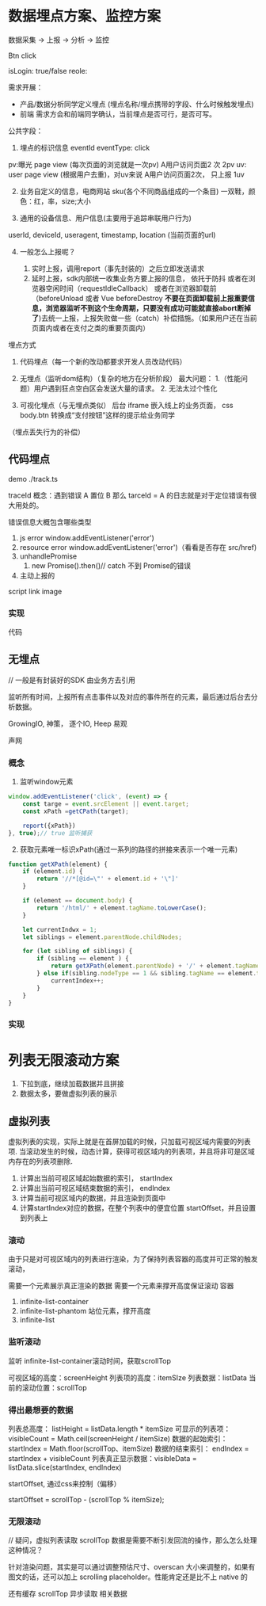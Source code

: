# 数据埋点方案、监控方案

数据采集 -> 上报 -> 分析 -> 监控

Btn click 

isLogin: true/false
reole:


需求开展：

- 产品/数据分析同学定义埋点 (埋点名称/埋点携带的字段、什么时候触发埋点)
- 前端 需求方会和前端同学确认，当前埋点是否可行，是否可写。

公共字段：
1. 埋点的标识信息 eventId eventType: click 

pv:曝光 page view (每次页面的浏览就是一次pv) A用户访问页面2 次 2pv
uv: user page view (根据用户去重)，对uv来说 A用户访问页面2次， 只上报 1uv

2. 业务自定义的信息，电商网站 sku(各个不同商品组成的一个条目) 一双鞋，颜色：红，率，size;大小


3. 通用的设备信息、用户信息(主要用于追踪串联用户行为)

userId, deviceId, useragent, timestamp, location (当前页面的url)

4. 一般怎么上报呢？

    1. 实时上报，调用report（事先封装的）之后立即发送请求
    2. 延时上报，sdk内部统一收集业务方要上报的信息，
        依托于防抖
        或者在浏览器空闲时间（requestIdleCallback）
        或者在浏览器卸载前（beforeUnload 或者 Vue beforeDestroy **不要在页面卸载前上报重要信息，浏览器监听不到这个生命周期，只要没有成功可能就直接abort断掉了**)去统一上报，上报失败做一些（catch）补偿措施。（如果用户还在当前页面内或者在支付之类的重要页面内）

埋点方式
1. 代码埋点（每一个新的改动都要求开发人员改动代码）
2. 无埋点（监听dom结构）（复杂的地方在分析阶段）
     最大问题：
        1.（性能问题）用户遇到狂点空白区会发送大量的请求。
        2. 无法太过个性化

3. 可视化埋点（与无埋点类似）
后台 iframe 嵌入线上的业务页面，
css body.btn 转换成“支付按钮”这样的提示给业务同学

（埋点丢失行为的补偿）


## 代码埋点

demo ./track.ts

traceId 概念：遇到错误 A 置位 B 那么 tarceId = A 的日志就是对于定位错误有很大用处的。

错误信息大概包含哪些类型

1. js error window.addEventListener('error')
2. resource error window.addEventListener('error')（看看是否存在 src/href)
3. unhandlePromise 
   1. new Promise().then()// catch 不到 Promise的错误
4. 主动上报的

script
link
image

### 实现

代码

## 无埋点

// 一般是有封装好的SDK 由业务方去引用

监听所有时间，上报所有点击事件以及对应的事件所在的元素，最后通过后台去分析数据。

GrowingIO, 神策， 逐个IO, Heep 易观

声网

### 概念

1. 监听window元素

```js
window.addEventListener('click', (event) => {
    const targe = event.srcElement || event.target;
    const xPath =getCPath(target);

    report({xPath})
}, true);// true 监听捕获

```

2. 获取元素唯一标识xPath(通过一系列的路径的拼接来表示一个唯一元素)

```js
function getXPath(element) {
    if (element.id) {
        return '//*[@id=\"' + element.id + '\"]'
    }

    if (element == document.body) {
        return '/html/' + element.tagName.toLowerCase();
    }

    let currentIndwx = 1;
    let siblings = element.parentNode.childNodes;

    for (let sibling of siblings) {
        if (sibling == element ) {
            return getXPath(element.parentNode) + '/' + element.tagName.toLowerCase() + '[' + curentIndex + ']';
        } else if(sibling.nodeType == 1 && sibling.tagName == element.tagName) {
            currentIndex++;
        }
    }  
}

```

### 实现

# 列表无限滚动方案

1. 下拉到底，继续加载数据并且拼接
2. 数据太多，要做虚拟列表的展示

## 虚拟列表

虚拟列表的实现，实际上就是在首屏加载的时候，只加载可视区域内需要的列表项.
当滚动发生的时候，动态计算，获得可视区域内的列表项，并且将非可是区域内存在的列表项删除.

1. 计算出当前可视区域起始数据的索引， startIndex
2. 计算出当前可视区域结束数据的索引， endIndex
3. 计算当前可视区域内的数据，并且渲染到页面中
4. 计算startIndex对应的数据，在整个列表中的便宜位置 startOffset，并且设置到列表上

### 滚动

由于只是对可视区域内的列表进行渲染，为了保持列表容器的高度并可正常的触发滚动，

需要一个元素展示真正渲染的数据
需要一个元素来撑开高度保证滚动
容器

1. infinite-list-container
2. infinite-list-phantom 站位元素，撑开高度
3. infinite-list

### 监听滚动

监听 infinite-list-container滚动时间，获取scrollTop

可视区域的高度：screenHeight
列表项的高度：itemSIze
列表数据：listData
当前的滚动位置：scrollTop

### 得出最想要的数据

列表总高度： listHeight = listData.length * itemSize
可显示的列表项：visibleCount = Math.ceil(screenHeight / itemSize)
数据的起始索引：startIndex = Math.floor(scrollTop、itemSize)
数据的结束索引： endIndex = startIndex + visibleCount
列表真正显示数据：visibleData = listData.slice(startIndex, endIndex)

startOffset, 通过css来控制（偏移）

startOffset = scrollTop - (scrollTop % itemSize);

### 无限滚动


// 疑问，虚拟列表读取 scrollTop 数据是需要不断引发回流的操作，那么怎么处理这种情况？

针对渲染问题，其实是可以通过调整预估尺寸、overscan 大小来调整的，如果有图文的话，还可以加上 scrolling placeholder。性能肯定还是比不上 native 的

还有缓存 scrollTop 异步读取 相关数据